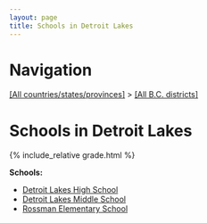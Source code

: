 ```yaml
---
layout: page
title: Schools in Detroit Lakes
---
```

# Navigation

[[All countries/states/provinces]](../..) > [[All B.C. districts]](..)

# Schools in Detroit Lakes

{% include_relative grade.html %}

**Schools:**

- [Detroit Lakes High School](Detroit_Lakes_High_School.md)
- [Detroit Lakes Middle School](Detroit_Lakes_Middle_School.md)
- [Rossman Elementary School](Rossman_Elementary_School.md)
